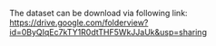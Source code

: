 The dataset can be download via following link: https://drive.google.com/folderview?id=0ByQIqEc7kTY1R0dtTHF5WkJJaUk&usp=sharing